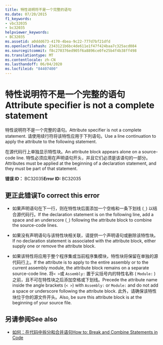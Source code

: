 ```yaml
---
title: 特性说明符不是一个完整的语句
ms.date: 07/20/2015
f1_keywords:
- vbc32035
- bc32035
helpviewer_keywords:
- BC32035
ms.assetid: a0ddd673-4170-4bea-9c22-777d7bf21dfd
ms.openlocfilehash: 2343121b6bc4de611e1f47f424baa7c325acd084
ms.sourcegitcommit: f8c270376ed905f6a8896ce0fe25b4f4b38ff498
ms.translationtype: MT
ms.contentlocale: zh-CN
ms.lasthandoff: 06/04/2020
ms.locfileid: "84407400"
---
```

# <a name="attribute-specifier-is-not-a-complete-statement"></a><span data-ttu-id="6988a-102">特性说明符不是一个完整的语句</span><span class="sxs-lookup"><span data-stu-id="6988a-102">Attribute specifier is not a complete statement</span></span>
<span data-ttu-id="6988a-103">特性说明符不是一个完整的语句。</span><span class="sxs-lookup"><span data-stu-id="6988a-103">Attribute specifier is not a complete statement.</span></span> <span data-ttu-id="6988a-104">请使用续行符将该特性应用于下列语句。</span><span class="sxs-lookup"><span data-stu-id="6988a-104">Use a line continuation to apply the attribute to the following statement.</span></span>  
  
 <span data-ttu-id="6988a-105">在源代码行上单独显示特性块。</span><span class="sxs-lookup"><span data-stu-id="6988a-105">An attribute block appears alone on a source-code line.</span></span> <span data-ttu-id="6988a-106">特性必须应用在声明语句开头，并且它们必须是该语句的一部分。</span><span class="sxs-lookup"><span data-stu-id="6988a-106">Attributes must be applied at the beginning of a declaration statement, and they must be part of that statement.</span></span>  
  
 <span data-ttu-id="6988a-107">**错误 ID：** BC32035</span><span class="sxs-lookup"><span data-stu-id="6988a-107">**Error ID:** BC32035</span></span>  
  
## <a name="to-correct-this-error"></a><span data-ttu-id="6988a-108">更正此错误</span><span class="sxs-lookup"><span data-stu-id="6988a-108">To correct this error</span></span>  
  
- <span data-ttu-id="6988a-109">如果声明语句在下一行，则在特性块后面添加一个空格和一条下划线 (`_`) 以结合源代码行。</span><span class="sxs-lookup"><span data-stu-id="6988a-109">If the declaration statement is on the following line, add a space and an underscore (`_`) following the attribute block to combine the source-code lines.</span></span>  
  
- <span data-ttu-id="6988a-110">如果没有声明语句与该特性块相关联，请提供一个声明语句或删除该特性块。</span><span class="sxs-lookup"><span data-stu-id="6988a-110">If no declaration statement is associated with the attribute block, either supply one or remove the attribute block.</span></span>  
  
- <span data-ttu-id="6988a-111">如果该特性将应用于整个程序集或当前程序集模块，特性块将保留在单独的源代码行上。</span><span class="sxs-lookup"><span data-stu-id="6988a-111">If the attribute is to apply to the entire assembly or to the current assembly module, the attribute block remains on a separate source-code line.</span></span> <span data-ttu-id="6988a-112">将`< >`或 `Assembly:` 置于尖括号内的特性名称 ( `Module:` ) 之前，且不可在特性块之后添加空格或下划线。</span><span class="sxs-lookup"><span data-stu-id="6988a-112">Precede the attribute name inside the angle brackets (`< >`) with `Assembly:` or `Module:` and do not add a space or underscore following the attribute block.</span></span> <span data-ttu-id="6988a-113">此外，请确保该特性块位于你的源文件开头。</span><span class="sxs-lookup"><span data-stu-id="6988a-113">Also, be sure this attribute block is at the beginning of your source file.</span></span>  
  
## <a name="see-also"></a><span data-ttu-id="6988a-114">另请参阅</span><span class="sxs-lookup"><span data-stu-id="6988a-114">See also</span></span>

- [<span data-ttu-id="6988a-115">如何：在代码中拆分和合并语句</span><span class="sxs-lookup"><span data-stu-id="6988a-115">How to: Break and Combine Statements in Code</span></span>](../programming-guide/program-structure/how-to-break-and-combine-statements-in-code.md)

